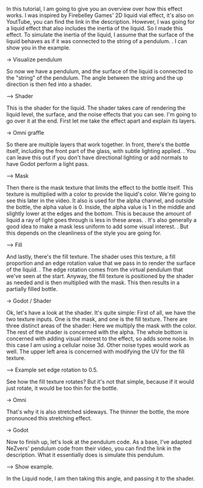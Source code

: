 In this tutorial, I am going to give you an overview over how this effect works.
I was inspired by Firebelley Games' 2D liquid vial effect, it's also on YoutTube, you can find the link in the description.
However, I was going for a liquid effect that also includes the inertia of the liquid.
So I made this effect.
To simulate the inertia of the liquid, I assume that the surface of the liquid behaves as if it was connected to the string of a pendulum.
. I can show you in the example.

-> Visualize pendulum

So now we have a pendulum, and the surface of the liquid is connected to the "string" of the pendulum.
The angle between the string and the up direction is then fed into a shader.

--> Shader

This is the shader for the liquid.
The shader takes care of rendering the liquid level, the surface, and the noise effects that you can see.
I'm going to go over it at the end.
First let me take the effect apart and explain its layers.

-> Omni graffle

So there are multiple layers that work together.
In front, there's the bottle itself, including the front part of the glass, with subtle lighting applied.
. You can leave this out if you don't have directional lighting or add normals to have Godot perform a light pass.

--> Mask

Then there is the mask texture that limits the effect to the bottle itself.
This texture is multiplied with a color to provide the liquid's color.
We're going to see this later in the video.
It also is used for the alpha channel, and outside the bottle, the alpha value is 0.
Inside, the alpha value is 1 in the middle and slightly lower at the edges and the bottom.
This is because the amount of liquid a ray of light goes through is less in these areas.
. It's also generally a good idea to make a mask less uniform to add some visual interest.
. But this depends on the cleanliness of the style you are going for.

--> Fill

And lastly, there's the fill texture.
The shader uses this texture, a fill proportion and an edge rotation value that we pass in to render the surface of the liquid.
. The edge rotation comes from the virtual pendulum that we've seen at the start.
Anyway, the fill texture is positioned by the shader as needed and is then multiplied with the mask.
This then results in a partially filled bottle.

-> Godot / Shader

Ok, let's have a look at the shader.
It's quite simple:
First of all, we have the two texture inputs.
One is the mask, and one is the fill texture.
There are three distinct areas of the shader:
Here we multiply the mask with the color.
The rest of the shader is concerned with the alpha.
The whole bottom is concerned with adding visual interest to the effect, so adds some noise.
In this case I am using a cellular noise 3d.
Other noise types would work as well.
The upper left area is concerned with modifying the UV for the fill texture.

--> Example set edge rotation to 0.5.

See how the fill texture rotates?
But it's not that simple, because if it would just rotate, it would be too thin for the bottle.

-> Omni

That's why it is also stretched sideways.
The thinner the bottle, the more pronounced this stretching effect.

-> Godot

Now to finish up, let's look at the pendulum code.
As a base, I've adapted NeZvers' pendulum code from their video, you can find the link in the description.
What it essentially does is simulate this pendulum.

--> Show example.

In the Liquid node, I am then taking this angle, and passing it to the shader.